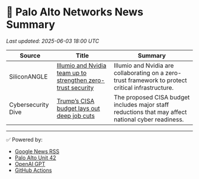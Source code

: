 # 📰 Palo Alto Networks News Summary

_Last updated: 2025-06-03 18:00 UTC_

| Source | Title | Summary |
|--------|-------|---------|
| SiliconANGLE | [Illumio and Nvidia team up to strengthen zero-trust security](https://example.com) | Illumio and Nvidia are collaborating on a zero-trust framework to protect critical infrastructure. |
| Cybersecurity Dive | [Trump’s CISA budget lays out deep job cuts](https://example.com) | The proposed CISA budget includes major staff reductions that may affect national cyber readiness. |

---

✅ Powered by:
- [Google News RSS](https://news.google.com)
- [Palo Alto Unit 42](https://unit42.paloaltonetworks.com/)
- [OpenAI GPT](https://platform.openai.com/)
- [GitHub Actions](https://github.com/features/actions)
